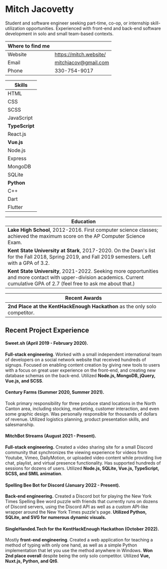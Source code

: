 # Mitch Jacovetty

Student and software engineer seeking part-time, co-op, or internship skill-utilization opportunities. Experienced with front-end and back-end software development in solo and small team-based contexts.

| Where to find me | |
|---|---|
| Website | https://mitch.website/ |
| Email  | mitchjacov@gmail.com  |
| Phone | 330-754-9017  |

| Skills |
|---|
| HTML |
| CSS |
| SCSS |
| JavaScript |
| **TypeScript** |
| React.js |
| **Vue.js** |
| Node.js |
| Express |
| MongoDB |
| SQLite |
| **Python** |
| C++ |
| Dart |
| Flutter |

| Education |
|---|
| **Lake High School**, 2012-2016. First computer science classes; achieved the maximum score on the AP Computer Science Exam. |
| **Kent State University at Stark**, 2017-2020. On the Dean's list for the Fall 2018, Spring 2019, and Fall 2019 semesters. Left with a GPA of 3.2. |
| **Kent State University**, 2021-2022. Seeking more opportunities and more contact with upper-division academics. Current cumulative GPA of 2.7 (feel free to ask me about that.) |

| Recent Awards |
| --- |
| **2nd Place at the KentHackEnough Hackathon** as the only solo competitor. |

## Recent Project Experience

#### Sweet.sh (April 2019 - February 2020).
**Full-stack engineering**. Worked with a small independent international team of developers on a social network website that received hundreds of signups. Focused on enabling content creation by giving new tools to users with a focus on great user experience on the front-end, and creating new database schemas on the back-end. Utilized **Node.js, MongoDB, jQuery, Vue.js, and SCSS**.

#### Century Farms (Summer 2020, Summer 2021).
Took primary responsibility for three produce stand locations in the North Canton area, including stocking, marketing, customer interaction, and even some graphic design. Was personally responsible for thousands of dollars of revenue. Utilized logistics planning, product presentation skills, and salesmanship.

#### MitchBot Streams (August 2021 - Present).
**Full-stack engineering.** Created a video sharing site for a small Discord community that synchronizes the viewing experience for videos from Youtube, Vimeo, DailyMotion, or uploaded video content while providing live chat, playlist, and virtual presence functionality. Has supported hundreds of sessions for dozens of users. Utilized **Node.js, SQLite, Vue.js, TypeScript, SCSS, and SMIL animation**.

#### Spelling Bee Bot for Discord (January 2022 - Present).
**Back-end engineering.** Created a Discord bot for playing the New York Times Spelling Bee word puzzle with friends that currently runs on dozens of Discord servers, using the Discord API as well as a custom API-like wrapper around the New York Times puzzle's page. **Utilized Python, SQLite, and SVG for numerous dynamic visuals.**

#### SingleHanded.Tech for the KentHackEnough Hackathon (October 2022).
Mostly **front-end engineering**. Created a web application for teaching a method of typing with only one hand, as well as a simple Python implementation that let you use the method anywhere in Windows. **Won 2nd place overall** despite being the only solo competitor. Utilized **Vue, Nuxt.js, Python, and Qt6**.
